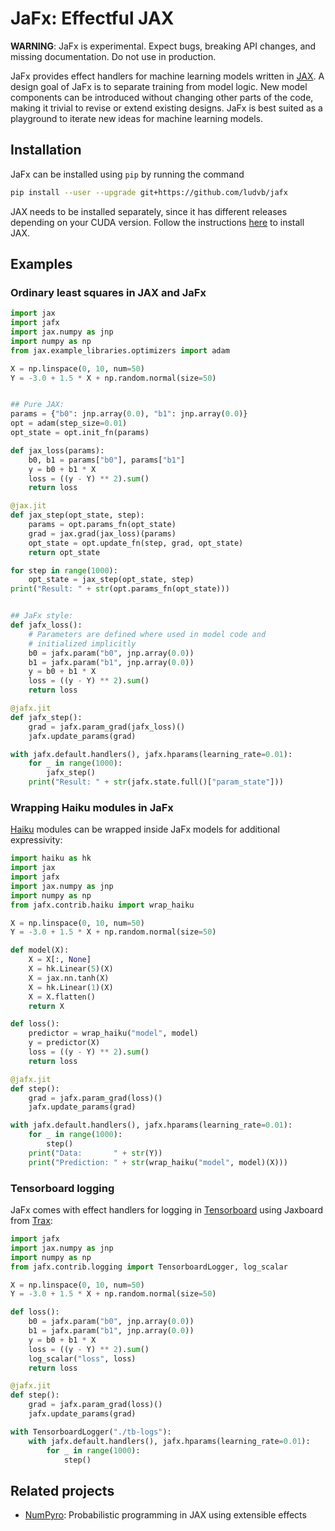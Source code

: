 # JaFx: Effectful JAX

**WARNING**:
JaFx is experimental.
Expect bugs, breaking API changes, and missing documentation.
Do not use in production.

JaFx provides effect handlers for machine learning models written in [JAX](https://github.com/google/jax).
A design goal of JaFx is to separate training from model logic.
New model components can be introduced without changing other parts of the code, making it trivial to revise or extend existing designs.
JaFx is best suited as a playground to iterate new ideas for machine learning models.


## Installation

JaFx can be installed using `pip` by running the command

``` sh
pip install --user --upgrade git+https://github.com/ludvb/jafx
```

JAX needs to be installed separately, since it has different releases depending on your CUDA version.
Follow the instructions [here](https://github.com/google/jax#installation) to install JAX.


## Examples

### Ordinary least squares in JAX and JaFx

``` python
import jax
import jafx
import jax.numpy as jnp
import numpy as np
from jax.example_libraries.optimizers import adam

X = np.linspace(0, 10, num=50)
Y = -3.0 + 1.5 * X + np.random.normal(size=50)


## Pure JAX:
params = {"b0": jnp.array(0.0), "b1": jnp.array(0.0)}
opt = adam(step_size=0.01)
opt_state = opt.init_fn(params)

def jax_loss(params):
    b0, b1 = params["b0"], params["b1"]
    y = b0 + b1 * X
    loss = ((y - Y) ** 2).sum()
    return loss

@jax.jit
def jax_step(opt_state, step):
    params = opt.params_fn(opt_state)
    grad = jax.grad(jax_loss)(params)
    opt_state = opt.update_fn(step, grad, opt_state)
    return opt_state

for step in range(1000):
    opt_state = jax_step(opt_state, step)
print("Result: " + str(opt.params_fn(opt_state)))


## JaFx style:
def jafx_loss():
    # Parameters are defined where used in model code and
    # initialized implicitly
    b0 = jafx.param("b0", jnp.array(0.0))
    b1 = jafx.param("b1", jnp.array(0.0))
    y = b0 + b1 * X
    loss = ((y - Y) ** 2).sum()
    return loss

@jafx.jit
def jafx_step():
    grad = jafx.param_grad(jafx_loss)()
    jafx.update_params(grad)

with jafx.default.handlers(), jafx.hparams(learning_rate=0.01):
    for _ in range(1000):
        jafx_step()
    print("Result: " + str(jafx.state.full()["param_state"]))
```


### Wrapping Haiku modules in JaFx

[Haiku](https://github.com/deepmind/dm-haiku) modules can be wrapped inside JaFx models for additional expressivity:

``` python
import haiku as hk
import jax
import jafx
import jax.numpy as jnp
import numpy as np
from jafx.contrib.haiku import wrap_haiku

X = np.linspace(0, 10, num=50)
Y = -3.0 + 1.5 * X + np.random.normal(size=50)

def model(X):
    X = X[:, None]
    X = hk.Linear(5)(X)
    X = jax.nn.tanh(X)
    X = hk.Linear(1)(X)
    X = X.flatten()
    return X

def loss():
    predictor = wrap_haiku("model", model)
    y = predictor(X)
    loss = ((y - Y) ** 2).sum()
    return loss

@jafx.jit
def step():
    grad = jafx.param_grad(loss)()
    jafx.update_params(grad)

with jafx.default.handlers(), jafx.hparams(learning_rate=0.01):
    for _ in range(1000):
        step()
    print("Data:       " + str(Y))
    print("Prediction: " + str(wrap_haiku("model", model)(X)))
```


### Tensorboard logging

JaFx comes with effect handlers for logging in [Tensorboard](https://github.com/tensorflow/tensorboard) using Jaxboard from [Trax](https://github.com/google/trax):

``` python
import jafx
import jax.numpy as jnp
import numpy as np
from jafx.contrib.logging import TensorboardLogger, log_scalar

X = np.linspace(0, 10, num=50)
Y = -3.0 + 1.5 * X + np.random.normal(size=50)

def loss():
    b0 = jafx.param("b0", jnp.array(0.0))
    b1 = jafx.param("b1", jnp.array(0.0))
    y = b0 + b1 * X
    loss = ((y - Y) ** 2).sum()
    log_scalar("loss", loss)
    return loss

@jafx.jit
def step():
    grad = jafx.param_grad(loss)()
    jafx.update_params(grad)

with TensorboardLogger("./tb-logs"):
    with jafx.default.handlers(), jafx.hparams(learning_rate=0.01):
        for _ in range(1000):
            step()
```


## Related projects

- [NumPyro](https://github.com/pyro-ppl/numpyro/): Probabilistic programming in JAX using extensible effects
